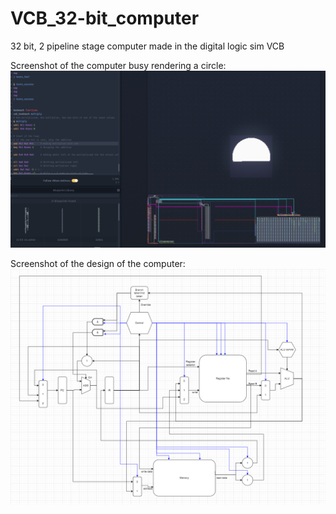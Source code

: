 # VCB_32-bit_computer
32 bit, 2 pipeline stage computer made in the digital logic sim VCB

Screenshot of the computer busy rendering a circle:
![alt text](https://github.com/SemLaan/VCB_32-bit_computer/blob/main/computer_screenshot.png?raw=true)
  
Screenshot of the design of the computer:
![alt text](https://github.com/SemLaan/VCB_32-bit_computer/blob/main/architecture.png?raw=true)
